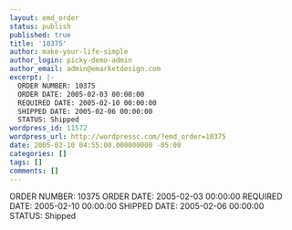 ```yaml
---
layout: emd_order
status: publish
published: true
title: '10375'
author: make-your-life-simple
author_login: picky-demo-admin
author_email: admin@emarketdesign.com
excerpt: |-
  ORDER NUMBER: 10375
  ORDER DATE: 2005-02-03 00:00:00
  REQUIRED DATE: 2005-02-10 00:00:00
  SHIPPED DATE: 2005-02-06 00:00:00
  STATUS: Shipped
wordpress_id: 11572
wordpress_url: http://wordpressc.com/?emd_order=10375
date: 2005-02-10 04:55:00.000000000 -05:00
categories: []
tags: []
comments: []
---
```

ORDER NUMBER: 10375
ORDER DATE: 2005-02-03 00:00:00
REQUIRED DATE: 2005-02-10 00:00:00
SHIPPED DATE: 2005-02-06 00:00:00
STATUS: Shipped
